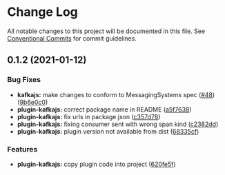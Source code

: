 # Change Log

All notable changes to this project will be documented in this file.
See [Conventional Commits](https://conventionalcommits.org) for commit guidelines.

## 0.1.2 (2021-01-12)


### Bug Fixes

* **kafkajs:** make changes to conform to MessagingSystems spec ([#48](https://github.com/aspecto-io/opentelemetry-ext-js/issues/48)) ([9b6e0c0](https://github.com/aspecto-io/opentelemetry-ext-js/commit/9b6e0c0781f0fe7598b2713c9545ba0442f10ffd))
* **plugin-kafkajs:** correct package name in README ([a5f7638](https://github.com/aspecto-io/opentelemetry-ext-js/commit/a5f7638431da46b2438664fbf75294795df39e36))
* **plugin-kafkajs:** fix urls in package.json ([c357d78](https://github.com/aspecto-io/opentelemetry-ext-js/commit/c357d78af3ea2207caa97e0db6a26aa9ebdcb7ce))
* **plugin-kafkajs:** fixing consumer sent with wrong span kind ([c2382dd](https://github.com/aspecto-io/opentelemetry-ext-js/commit/c2382dd50ecd9f97506f32e769021b33a80adedc))
* **plugin-kafkajs:** plugin version not available from dist ([68335cf](https://github.com/aspecto-io/opentelemetry-ext-js/commit/68335cff14e5f1fbff29d39d4cb54a7630c1c66c))


### Features

* **plugin-kafkajs:** copy plugin code into project ([620fe5f](https://github.com/aspecto-io/opentelemetry-ext-js/commit/620fe5fbb7f0bfa138d4ed9679f3d129f0163e64))
